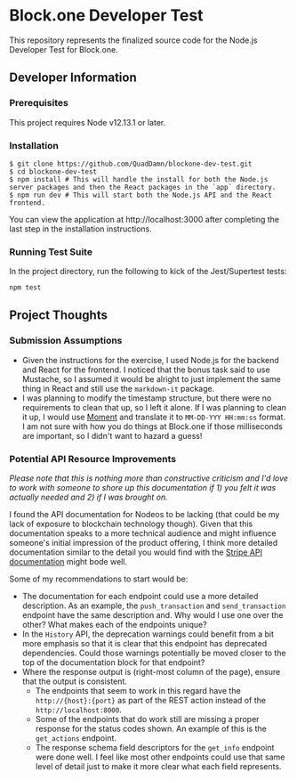 
# Block.one Developer Test  
  
This repository represents the finalized source code for the Node.js Developer Test for Block.one.  
  
## Developer Information  
  
### Prerequisites  
  
This project requires Node v12.13.1 or later.  
  
### Installation  
  
```  
$ git clone https://github.com/QuadDamn/blockone-dev-test.git  
$ cd blockone-dev-test  
$ npm install # This will handle the install for both the Node.js server packages and then the React packages in the `app` directory.
$ npm run dev # This will start both the Node.js API and the React frontend.
```  

You can view the application at http://localhost:3000 after completing the last step in the installation instructions.
  
### Running Test Suite  
  
In the project directory, run the following to kick of the Jest/Supertest tests:  
  
```sh  
npm test  
```  
  
  
## Project Thoughts  
  
### Submission Assumptions  

- Given the instructions for the exercise, I used Node.js for the backend and React for the frontend.  I noticed that the bonus task said to use Mustache, so I assumed it would be alright to just implement the same thing in React and still use the `markdown-it` package.
- I was planning to modify the timestamp structure, but there were no requirements to clean that up, so I left it alone.  If I was planning to clean it up, I would use [Moment](https://momentjs.com) and translate it to `MM-DD-YYY HH:mm:ss` format.  I am not sure with how you do things at Block.one if those milliseconds are important, so I didn't want to hazard a guess!  
  
### Potential API Resource Improvements  
  
*Please note that this is nothing more than constructive criticism and I'd love to work with someone to shore up this documentation if 1) you felt it was actually needed and 2) if I was brought on.*  
  
I found the API documentation for Nodeos to be lacking (that could be my lack of exposure to blockchain technology though).  Given that this documentation speaks to a more technical audience and might influence someone's initial impression of the product offering, I think more detailed documentation similar to the detail you would find with the [Stripe API documentation](https://stripe.com/docs/api) might bode well.  
  
Some of my recommendations to start would be:  
  
* The documentation for each endpoint could use a more detailed description.  As an example, the `push_transaction` and `send_transaction` endpoint have the same description and.  Why would I use one over the other?  What makes each of the endpoints unique?  
* In the `History` API, the deprecation warnings could benefit from a bit more emphasis so that it is clear that this endpoint has deprecated dependencies.  Could those warnings potentially be moved closer to the top of the documentation block for that endpoint?  
* Where the response output is (right-most column of the page), ensure that the output is consistent.  
   * The endpoints that seem to work in this regard have the `http://{host}:{port}` as part of the REST action instead of the `http://localhost:8000`.  
   * Some of the endpoints that do work still are missing a proper response for the status codes shown.  An example of this is the `get_actions` endpoint.  
   * The response schema field descriptors for the `get_info` endpoint were done well.  I feel like most other endpoints could use that same level of detail just to make it more clear what each field represents.